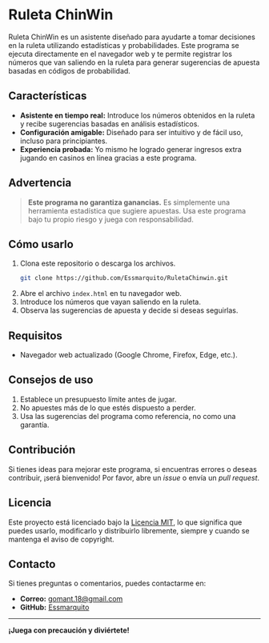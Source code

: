 # Ruleta ChinWin

Ruleta ChinWin es un asistente diseñado para ayudarte a tomar decisiones en la ruleta utilizando estadísticas y probabilidades. Este programa se ejecuta directamente en el navegador web y te permite registrar los números que van saliendo en la ruleta para generar sugerencias de apuesta basadas en códigos de probabilidad.

## Características

- **Asistente en tiempo real:** Introduce los números obtenidos en la ruleta y recibe sugerencias basadas en análisis estadísticos.
- **Configuración amigable:** Diseñado para ser intuitivo y de fácil uso, incluso para principiantes.
- **Experiencia probada:** Yo mismo he logrado generar ingresos extra jugando en casinos en línea gracias a este programa.

## Advertencia

> **Este programa no garantiza ganancias.** Es simplemente una herramienta estadística que sugiere apuestas. Usa este programa bajo tu propio riesgo y juega con responsabilidad.

## Cómo usarlo

1. Clona este repositorio o descarga los archivos.
   ```bash
   git clone https://github.com/Essmarquito/RuletaChinwin.git
   ```
2. Abre el archivo `index.html` en tu navegador web.
3. Introduce los números que vayan saliendo en la ruleta.
4. Observa las sugerencias de apuesta y decide si deseas seguirlas.

## Requisitos

- Navegador web actualizado (Google Chrome, Firefox, Edge, etc.).

## Consejos de uso

1. Establece un presupuesto límite antes de jugar.
2. No apuestes más de lo que estés dispuesto a perder.
3. Usa las sugerencias del programa como referencia, no como una garantía.

## Contribución

Si tienes ideas para mejorar este programa, si encuentras errores o deseas contribuir, ¡será bienvenido! Por favor, abre un *issue* o envía un *pull request*.

## Licencia

Este proyecto está licenciado bajo la [Licencia MIT](LICENSE), lo que significa que puedes usarlo, modificarlo y distribuirlo libremente, siempre y cuando se mantenga el aviso de copyright.

## Contacto

Si tienes preguntas o comentarios, puedes contactarme en:
- **Correo:** gomant.18@gmail.com
- **GitHub:** [Essmarquito](https://github.com/Essmarquito)

---

**¡Juega con precaución y diviértete!**

